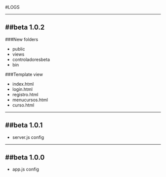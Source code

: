 #LOGS 

----------
##beta 1.0.2
----------
###New folders
- public
- views
- controladoresbeta
- bin
    
###Template view
- index.html
- login.html
- registro.html
- menucursos.html
- curso.html
----------
##beta 1.0.1
----------
  - server.js config
----------
##beta 1.0.0
----------
  - app.js config



